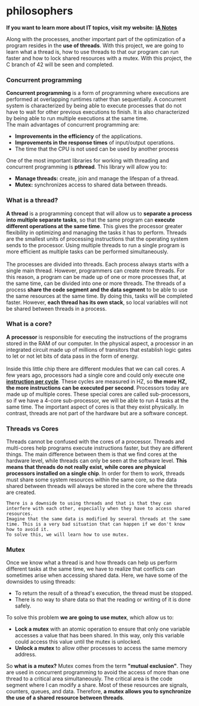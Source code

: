 # philosophers

**If you want to learn more about IT topics, visit my website:** [**IA Notes**](https://ia-notes.com/)

Along with the processes, another important part of the optimization of a program resides in the **use of threads**. With this project, we are going to learn what a thread is, how to use threads to that our program can run faster and how to lock shared resources with a mutex. With this project, the C branch of 42 will be seen and completed.

### Concurrent programming
**Concurrent programming** is a form of programming where executions are performed at overlapping runtimes rather than sequentially. A concurrent system is characterized by being able to execute processes that do not have to wait for other previous executions to finish. It is also characterized by being able to run multiple executions at the same time.<br>
The main advantages of concurrent programming are:
- **Improvements in the efficiency** of the applications.
- **Improvements in the response times** of input/output operations.
- The time that the CPU is not used can be used by another process

One of the most important libraries for working with threading and concurrent programming is **pthread**. This library will allow you to:
- <b>Manage threads:</b> create, join and manage the lifespan of a thread.
- <b>Mutex:</b> synchronizes access to shared data between threads.

### What is a thread?
**A thread** is a programming concept that will allow us to **separate a process into multiple separate tasks**, so that the same program can **execute different operations at the same time**. This gives the processor greater flexibility in optimizing and managing the tasks it has to perform. Threads are the smallest units of processing instructions that the operating system sends to the processor. Using multiple threads to run a single program is more efficient as multiple tasks can be performed simultaneously.<br><br>
The processes are divided into threads. Each process always starts with a single main thread. However, programmers can create more threads. For this reason, a program can be made up of one or more processes that, at the same time, can be divided into one or more threads. The threads of a process **share the code segment and the data segment** to be able to use the same resources at the same time. By doing this, tasks will be completed faster. However, **each thread has its own stack**, so local variables will not be shared between threads in a process.

### What is a core?
**A processor** is responsible for executing the instructions of the programs stored in the RAM of our computer. In the physical aspect, a processor in an integrated circuit made up of millions of transitors that establish logic gates to let or not let bits of data pass in the form of energy.<br><br>
Inside this little chip there are different modules that we can call cores. A few years ago, processors had a single core and could only execute one [**instruction per cycle**](https://github.com/pgomez-a/libasm). These cycles are measured in HZ, so **the more HZ, the more instructions can be executed per second**. Processors today are made up of multiple cores. These special cores are called sub-processors, so if we have a 4-core sub-processor, we will be able to run 4 tasks at the same time. The important aspect of cores is that they exist physically. In contrast, threads are not part of the hardware but are a software concept.

### Threads vs Cores
Threads cannot be confused with the cores of a processor. Threads and multi-cores help programs execute instructions faster, but they are different things. The main difference between them is that we find cores at the hardware level, while threads can only be seen at the software level. **This means that threads do not really exist, while cores are physical processors installed on a single chip**. In order for them to work, threads must share some system resources within the same core, so the data shared between threads will always be stored in the core where the threads are created.

```
There is a downside to using threads and that is that they can interfere with each other, especially when they have to access shared resources.
Imagine that the same data is modified by several threads at the same time. This is a very bad situation that can happen if we don't know how to avoid it.
To solve this, we will learn how to use mutex.
```

### Mutex
Once we know what a thread is and how threads can help us perform different tasks at the same time, we have to realize that conflicts can sometimes arise when accessing shared data. Here, we have some of the downsides to using threads:
- To return the result of a thread's execution, the thread must be stopped.
- There is no way to share data so that the reading or writing of it is done safely.

To solve this problem **we are going to use mutex**, which allow us to:
- **Lock a mutex** with an atomic operation to ensure that only one variable accesses a value that has been shared. In this way, only this variable could access this value until the mutex is unlocked.
- **Unlock a mutex** to allow other processes to access the same memory address.

So **what is a mutex?** Mutex comes from the term **"mutual exclusion"**. They are used in concurrent programming to avoid the access of more than one thread to a critical area simultaneously. The critical area is the code segment where I can modify a share. Most of these resources are signals, counters, queues, and data. Therefore, **a mutex allows you to synchronize the use of a shared resource between threads**.


